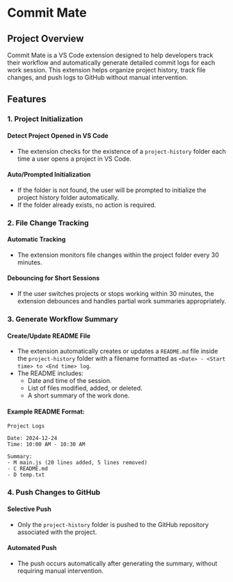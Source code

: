 # Commit Mate

## Project Overview

Commit Mate is a VS Code extension designed to help developers track their workflow and automatically generate detailed commit logs for each work session. This extension helps organize project history, track file changes, and push logs to GitHub without manual intervention.

## Features

### 1. Project Initialization

#### Detect Project Opened in VS Code

- The extension checks for the existence of a `project-history` folder each time a user opens a project in VS Code.

#### Auto/Prompted Initialization

- If the folder is not found, the user will be prompted to initialize the project history folder automatically.
- If the folder already exists, no action is required.

### 2. File Change Tracking

#### Automatic Tracking

- The extension monitors file changes within the project folder every 30 minutes.

#### Debouncing for Short Sessions

- If the user switches projects or stops working within 30 minutes, the extension debounces and handles partial work summaries appropriately.

### 3. Generate Workflow Summary

#### Create/Update README File

- The extension automatically creates or updates a `README.md` file inside the `project-history` folder with a filename formatted as `<Date> - <Start time> to <End time> log`.
- The README includes:
  - Date and time of the session.
  - List of files modified, added, or deleted.
  - A short summary of the work done.

#### Example README Format:

```
Project Logs

Date: 2024-12-24
Time: 10:00 AM - 10:30 AM

Summary:
- M main.js (20 lines added, 5 lines removed)
- C README.md
- D temp.txt
```

### 4. Push Changes to GitHub

#### Selective Push

- Only the `project-history` folder is pushed to the GitHub repository associated with the project.

#### Automated Push

- The push occurs automatically after generating the summary, without requiring manual intervention.
